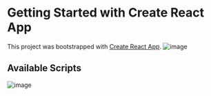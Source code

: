# Getting Started with Create React App

This project was bootstrapped with [Create React App](https://github.com/facebook/create-react-app).
![image](./public.padel.gif)

## Available Scripts

![image](./public.padel.gif)


